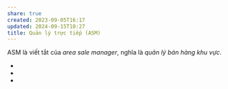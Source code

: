 ```yaml
---
share: true
created: 2023-09-05T16:17
updated: 2024-09-15T10:27
title: Quản lý trực tiếp (ASM)
---
```

ASM là viết tắt của *area sale manager*, nghĩa là *quản lý bán hàng khu vực*.
<div><ul class="dataview list-view-ul"><li><span></span></li><li><span></span></li><li><span></span></li></ul></div>